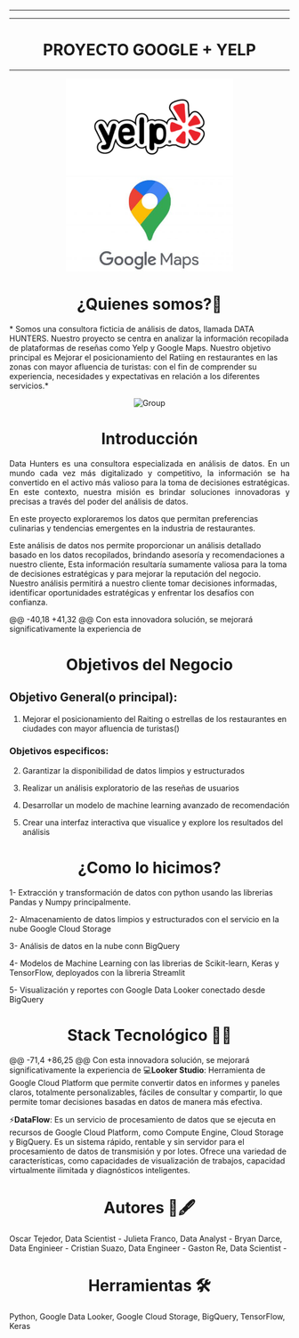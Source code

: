 <hr>

<hr>
<h1 align="center">PROYECTO GOOGLE + YELP </h1>
<hr>

<p align="center">
  <img src="src/Yelp.png" alt="Yelp" width="300"> <img src="src/Maps.jpeg" alt="Maps" width="300">
</p>

<h1 align="center">¿Quienes somos?👥</h1>
* Somos una consultora ficticia de análisis de datos, llamada DATA HUNTERS. Nuestro proyecto se centra en analizar la información recopilada de plataformas de reseñas como Yelp y Google Maps. Nuestro objetivo principal es Mejorar el posicionamiento del Ratiing en restaurantes en las zonas con mayor afluencia de turistas: con el fin de comprender su experiencia, necesidades y expectativas en relación a los diferentes servicios.*

<p align="center">
  <img src="src/Group.png" alt="Group" width="300"> 
</p>

<h1 align="center">Introducción</h1>

<p align="justify"> 
Data Hunters es una consultora especializada en análisis de datos. En un mundo cada vez más digitalizado y competitivo, la información se ha convertido en el activo más valioso para la toma de decisiones estratégicas. En este contexto, nuestra misión es brindar soluciones innovadoras y precisas a través del poder del análisis de datos.

En este proyecto exploraremos los datos que permitan preferencias culinarias y tendencias emergentes en la industria de restaurantes. 

Este análisis de datos nos permite proporcionar un análisis detallado basado en los datos recopilados, brindando asesoría y recomendaciones a nuestro cliente, Esta información resultaría sumamente valiosa para la toma de decisiones estratégicas y para mejorar la reputación del negocio. Nuestro análisis permitirá a nuestro cliente tomar decisiones informadas, identificar oportunidades estratégicas y enfrentar los desafíos con confianza.
</p>


@@ -40,18 +41,32 @@ Con esta innovadora solución, se mejorará significativamente la experiencia de
<h1 align="center">Objetivos del Negocio</h1>
<p align="justify">

## Objetivo General(o principal):

  1. Mejorar el posicionamiento del Raiting o estrellas de los  restaurantes en ciudades con mayor afluencia de turistas() 

### Objetivos especificos:

  2. Garantizar la disponibilidad de datos limpios y estructurados


  3. Realizar un análisis exploratorio de las reseñas de usuarios

  4. Desarrollar un modelo de machine learning avanzado de recomendación

  5. Crear una interfaz interactiva que visualice y explore los resultados del análisis
</p>

<h1 align="center">¿Como lo hicimos?</h1>
<p align="justify">

1- Extracción y transformación de datos con python usando las librerias Pandas y Numpy principalmente.

2- Almacenamiento de datos limpios y estructurados con el servicio en la nube Google Cloud Storage

3- Análisis de datos en la nube conn BigQuery

4- Modelos de Machine Learning con las librerias de Scikit-learn, Keras y TensorFlow, deployados con la libreria Streamlit

5- Visualización y reportes con Google Data Looker conectado desde BigQuery
</p>


<h1 align="center">Stack Tecnológico 👨‍💻</h1>


@@ -71,4 +86,25 @@ Con esta innovadora solución, se mejorará significativamente la experiencia de
  💻**Looker Studio**: Herramienta de Google Cloud Platform que permite convertir datos en informes y paneles claros, totalmente personalizables, fáciles de consultar y compartir, lo que permite tomar decisiones basadas en datos de manera más efectiva.

  ⚡**DataFlow**: Es un servicio de procesamiento de datos que se ejecuta en recursos de Google Cloud Platform, como Compute Engine, Cloud Storage y BigQuery. Es un sistema rápido, rentable y sin servidor para el procesamiento de datos de transmisión y por lotes. Ofrece una variedad de características, como capacidades de visualización de trabajos, capacidad virtualmente ilimitada y diagnósticos inteligentes.
  </p>
  </p>

<h1 align="center">Autores 👥🖋</h1>

<p align="justify"> 


Oscar Tejedor, Data Scientist - 
Julieta Franco, Data Analyst - 
Bryan Darce, Data Enginieer - 
Cristian Suazo, Data Engineer - 
Gaston Re, Data Scientist - 
 </p>

<h1 align="center"> Herramientas 🛠</h1> 

<p align="justify"> 


Python, Google Data Looker, Google Cloud Storage, BigQuery, TensorFlow, Keras
 </p>
